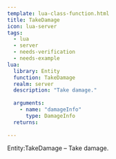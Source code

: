 ```yaml
---
template: lua-class-function.html
title: TakeDamage
icon: lua-server
tags:
  - lua
  - server
  - needs-verification
  - needs-example
lua:
  library: Entity
  function: TakeDamage
  realm: server
  description: "Take damage."
  
  arguments:
    - name: "damageInfo"
      type: DamageInfo
  returns:
    
---
```


<div class="lua__search__keywords">
Entity:TakeDamage &#x2013; Take damage.
</div>
